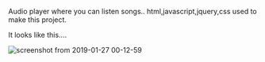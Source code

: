 Audio player where you can listen songs..
html,javascript,jquery,css used to make this project.

It looks like this....

![screenshot from 2019-01-27 00-12-59](https://user-images.githubusercontent.com/27978979/51791402-613bde00-21c8-11e9-8c82-4a684dc9240b.png)
